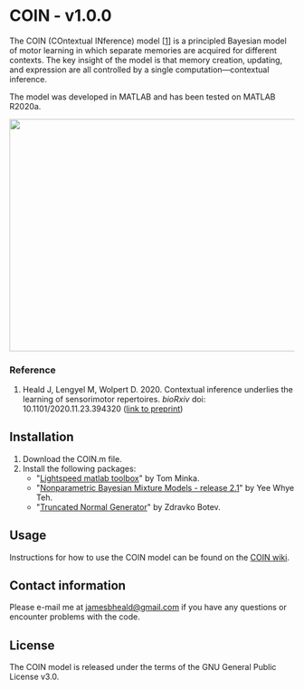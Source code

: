 # COIN - v1.0.0

The COIN (COntextual INference) model [[1](#reference)] is a principled Bayesian model of motor learning in which separate memories are acquired for different contexts. The key insight of the model is that memory creation, updating, and expression are all controlled by a single computation&mdash;contextual inference.

The model was developed in MATLAB and has been tested on MATLAB R2020a.

<p align="center">
<img src="https://github.com/jamesheald/COIN/blob/main/images/Three_Contributions.png" width="980.4" height="410.8">
<!--<img src="https://github.com/jamesheald/COIN/blob/main/images/spontaneous_recovery.png" width="633.5000" height="361.0000">-->
</p>

### Reference

1. Heald J, Lengyel M, Wolpert D. 2020. Contextual inference underlies the learning of sensorimotor repertoires. *bioRxiv* doi: 10.1101/2020.11.23.394320 ([link to preprint](https://www.biorxiv.org/content/10.1101/2020.11.23.394320v1))

## Installation

1. Download the COIN.m file.
2. Install the following packages:
   - "[Lightspeed matlab toolbox](https://github.com/tminka/lightspeed)" by Tom Minka. 
   - "[Nonparametric Bayesian Mixture Models - release 2.1](http://www.stats.ox.ac.uk/~teh/software.html)" by Yee Whye Teh.
   - "[Truncated Normal Generator](https://web.maths.unsw.edu.au/~zdravkobotev/)" by Zdravko Botev.
    
## Usage

Instructions for how to use the COIN model can be found on the [COIN wiki](https://github.com/jamesheald/COIN/wiki).

## Contact information

Please e-mail me at [jamesbheald@gmail.com](mailto:jamesbheald@gmail.com) if you have any questions or encounter problems with the code.

## License

The COIN model is released under the terms of the GNU General Public License v3.0.
